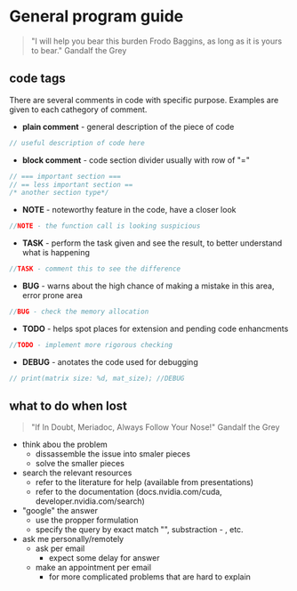 # General program guide
> "I will help you bear this burden Frodo Baggins, as long as it is yours to bear." Gandalf the Grey

## code tags
There are several comments in code with specific purpose. Examples are given to each cathegory of comment.
* **plain comment** - general description of the piece of code

```c
// useful description of code here
```

* **block comment** - code section divider usually with row of "="
```c
// === important section ===
// == less important section ==
/* another section type*/
```
* **NOTE** - noteworthy feature in the code, have a closer look
```c
//NOTE - the function call is looking suspicious
```

* **TASK** - perform the task given and see the result, to better understand what is happening
```c
//TASK - comment this to see the difference
```

* **BUG** - warns about the high chance of making a mistake in this area, error prone area
```c
//BUG - check the memory allocation
```

* **TODO** - helps spot places for extension and pending code enhancments
```c
//TODO - implement more rigorous checking
```
* **DEBUG** - anotates the code used for debugging
```c
// print(matrix size: %d, mat_size); //DEBUG 
```

## what to do when lost
> "If In Doubt, Meriadoc, Always Follow Your Nose!" Gandalf the Grey

* think abou the problem
	* dissassemble the issue into smaler pieces
	* solve the smaller pieces
* search the relevant resources
	* refer to the literature for help (available from presentations)
	* refer to the documentation (docs.nvidia.com/cuda, developer.nvidia.com/search)
* "google" the answer
	* use the propper formulation
	* specify the query by exact match "", substraction - , etc.	
* ask me personally/remotely
	* ask per email
		* expect some delay for answer
	* make an appointment per email 
		* for more complicated problems that are hard to explain
